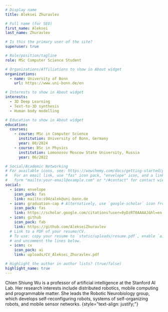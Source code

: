 ```yaml
---
# Display name
title: Aleksei Zhuravlev

# Full name (for SEO)
first_name: Aleksei
last_name: Zhuravlev

# Is this the primary user of the site?
superuser: true

# Role/position/tagline
role: MSc Computer Science Student

# Organizations/Affiliations to show in About widget
organizations:
  - name: University of Bonn
    url: https://www.uni-bonn.de/en

# Interests to show in About widget
interests:
  - 3D Deep Learning
  - Text-to-3D synthesis
  - Human body modelling

# Education to show in About widget
education:
  courses:
    - course: MSc in Computer Science
      institution: University of Bonn, Germany
      year: 08/2024
    - course: BSc in Physics
      institution: Lomonosov Moscow State University, Russia
      year: 06/2022

# Social/Academic Networking
# For available icons, see: https://wowchemy.com/docs/getting-started/page-builder/#icons
#   For an email link, use "fas" icon pack, "envelope" icon, and a link in the
#   form "mailto:your-email@example.com" or "/#contact" for contact widget.
social:
  - icon: envelope
    icon_pack: fas
    link: mailto:s94zalek@uni-bonn.de
  - icon: graduation-cap # Alternatively, use `google-scholar` icon from `ai` icon pack
    icon_pack: fas
    link: https://scholar.google.com/citations?user=0yDzRT0AAAAJ&hl=en
  - icon: github
    icon_pack: fab
    link: https://github.com/AlekseiZhuravlev
  # Link to a PDF of your resume/CV.
  # To use: copy your resume to `static/uploads/resume.pdf`, enable `ai` icons in `params.yaml`,
  # and uncomment the lines below.
  - icon: cv
    icon_pack: ai
    link: uploads/CV_Aleksei_Zhuravlev.pdf

# Highlight the author in author lists? (true/false)
highlight_name: true
---
```


Chien Shiung Wu is a professor of artificial intelligence at the Stanford AI Lab. Her research interests include distributed robotics, mobile computing and programmable matter. She leads the Robotic Neurobiology group, which develops self-reconfiguring robots, systems of self-organizing robots, and mobile sensor networks.
{style="text-align: justify;"}
